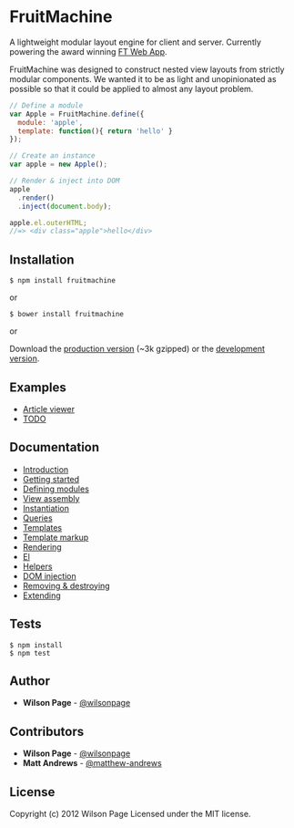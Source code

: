 # FruitMachine

A lightweight modular layout engine for client and server. Currently powering the award winning [FT Web App](http://apps.ft.com/ftwebapp/).

FruitMachine was designed to construct nested view layouts from strictly modular components. We wanted it to be as light and unopinionated as possible so that it could be applied to almost any layout problem.

```js
// Define a module
var Apple = FruitMachine.define({
  module: 'apple',
  template: function(){ return 'hello' }
});

// Create an instance
var apple = new Apple();

// Render & inject into DOM
apple
  .render()
  .inject(document.body);

apple.el.outerHTML;
//=> <div class="apple">hello</div>
```

## Installation

```
$ npm install fruitmachine
```

or

```
$ bower install fruitmachine
```

or

Download the [production version][min] (~3k gzipped) or the [development version][max].

[min]: fruitmachine/raw/master/build/fruitmachine.min.js
[max]: fruitmachine/raw/master/build/fruitmachine.js

## Examples

- [Article viewer](http://wilsonpage.github.io/fruitmachine/examples/1a/)
- [TODO](http://wilsonpage.github.io/fruitmachine/examples/todo/)

## Documentation

- [Introduction](fruitmachine/blob/master/docs/introduction.md)
- [Getting started](fruitmachine/blob/master/docs/getting-started.md)
- [Defining modules](fruitmachine/blob/master/docs/view-defining-modules.md)
- [View assembly](fruitmachine/blob/master/docs/view-assembly.md)
- [Instantiation](fruitmachine/blob/master/docs/view-instantiation.md)
- [Queries](fruitmachine/blob/master/docs/view-queries.md)
- [Templates](fruitmachine/blob/master/docs/view-templates.md)
- [Template markup](fruitmachine/blob/master/docs/view-template-markup.md)
- [Rendering](fruitmachine/blob/master/docs/view-rendering.md)
- [El](fruitmachine/blob/master/docs/view-el.md)
- [Helpers](fruitmachine/blob/master/docs/view-helpers.md)
- [DOM injection](fruitmachine/blob/master/docs/view-injection.md)
- [Removing & destroying](fruitmachine/blob/master/docs/view-removing-and-destroying.md)
- [Extending](fruitmachine/blob/master/docs/view-extending.md)

## Tests

```
$ npm install
$ npm test
```

## Author

- **Wilson Page** - [@wilsonpage](http://github.com/wilsonpage)

## Contributors

- **Wilson Page** - [@wilsonpage](http://github.com/wilsonpage)
- **Matt Andrews** - [@matthew-andrews](http://github.com/matthew-andrews)


## License
Copyright (c) 2012 Wilson Page
Licensed under the MIT license.